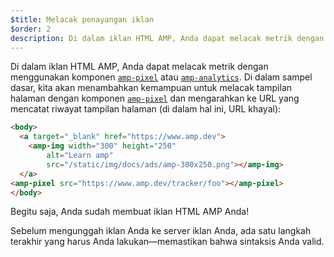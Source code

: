 ```yaml
---
$title: Melacak penayangan iklan
$order: 2
description: Di dalam iklan HTML AMP, Anda dapat melacak metrik dengan menggunakan komponen amp-pixel atau amp-analytics. Di dalam sampel dasar, kita akan menambahkan kemampuan untuk melacak tampilan halaman ....
---
```


Di dalam iklan HTML AMP, Anda dapat melacak metrik dengan menggunakan komponen [`amp-pixel`](../../../../documentation/components/reference/amp-pixel.md) atau [`amp-analytics`](../../../../documentation/components/reference/amp-analytics.md). Di dalam sampel dasar, kita akan menambahkan kemampuan untuk melacak tampilan halaman dengan komponen [`amp-pixel`](../../../../documentation/components/reference/amp-pixel.md) dan mengarahkan ke URL yang mencatat riwayat tampilan halaman (di dalam hal ini, URL khayal):

```html
<body>
  <a target="_blank" href="https://www.amp.dev">
    <amp-img width="300" height="250"
        alt="Learn amp"
        src="/static/img/docs/ads/amp-300x250.png"></amp-img>
  </a>
<amp-pixel src="https://www.amp.dev/tracker/foo"></amp-pixel>
</body>
```

Begitu saja, Anda sudah membuat iklan HTML AMP Anda!

Sebelum mengunggah iklan Anda ke server iklan Anda, ada satu langkah terakhir yang harus Anda lakukan—memastikan bahwa sintaksis Anda valid.
